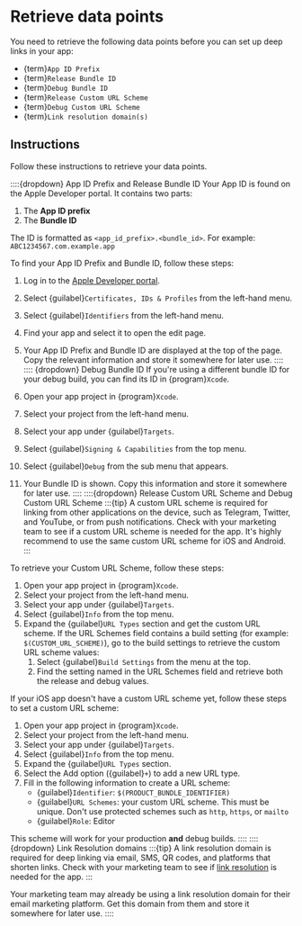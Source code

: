 # Retrieve data points

You need to retrieve the following data points before you can set up deep links in your app:

* {term}`App ID Prefix`
* {term}`Release Bundle ID`
* {term}`Debug Bundle ID`
* {term}`Release Custom URL Scheme`
* {term}`Debug Custom URL Scheme`
* {term}`Link resolution domain(s)`

## Instructions

Follow these instructions to retrieve your data points.

::::{dropdown} App ID Prefix and Release Bundle ID
Your App ID is found on the Apple Developer portal. It contains two parts:

1. The **App ID prefix**
2. The **Bundle ID**

The ID is formatted as `<app_id_prefix>.<bundle_id>`. For example: `ABC1234567.com.example.app`

To find your App ID Prefix and Bundle ID, follow these steps:

1. Log in to the [Apple Developer portal](https://developer.apple.com/account/).
2. Select {guilabel}`Certificates, IDs & Profiles` from the left-hand menu.
3. Select {guilabel}`Identifiers` from the left-hand menu.
4. Find your app and select it to open the edit page.
5. Your App ID Prefix and Bundle ID are displayed at the top of the page. Copy the relevant information and store it somewhere for later use.
::::
:::: {dropdown} Debug Bundle ID
If you're using a different bundle ID for your debug build, you can find its ID in {program}`Xcode`.

1. Open your app project in {program}`Xcode`.
2. Select your project from the left-hand menu.
3. Select your app under {guilabel}`Targets`.
4. Select {guilabel}`Signing & Capabilities` from the top menu.
5. Select {guilabel}`Debug` from the sub menu that appears.
6. Your Bundle ID is shown. Copy this information and store it somewhere for later use.
::::
::::{dropdown} Release Custom URL Scheme and Debug Custom URL Scheme
:::{tip}
A custom URL scheme is required for linking from other applications on the device, such as Telegram, Twitter, and YouTube, or from push notifications. Check with your marketing team to see if a custom URL scheme is needed for the app. It's highly recommend to use the same custom URL scheme for iOS and Android.
:::

To retrieve your Custom URL Scheme, follow these steps:

1. Open your app project in {program}`Xcode`.
2. Select your project from the left-hand menu.
3. Select your app under {guilabel}`Targets`.
4. Select {guilabel}`Info` from the top menu.
5. Expand the {guilabel}`URL Types` section and get the custom URL scheme. If the URL Schemes field contains a build setting (for example: `$(CUSTOM_URL_SCHEME)`), go to the build settings to retrieve the custom URL scheme values:
   1. Select {guilabel}`Build Settings` from the menu at the top.
   2. Find the setting named in the URL Schemes field and retrieve both the release and debug values.

If your iOS app doesn't have a custom URL scheme yet, follow these steps to set a custom URL scheme:

1. Open your app project in {program}`Xcode`.
2. Select your project from the left-hand menu.
3. Select your app under {guilabel}`Targets`. 
4. Select {guilabel}`Info` from the top menu.
5. Expand the {guilabel}`URL Types` section.
6. Select the Add option ({guilabel}`+`) to add a new URL type.
7. Fill in the following information to create a URL scheme:
   * {guilabel}`Identifier`: `$(PRODUCT_BUNDLE_IDENTIFIER)`
   * {guilabel}`URL Schemes`: your custom URL scheme. This must be unique. Don't use protected schemes such as `http`, `https`, or `mailto`
   * {guilabel}`Role`: Editor

This scheme will work for your production **and** debug builds.
::::
::::{dropdown} Link Resolution domains
:::{tip}
A link resolution domain is required for deep linking via email, SMS, QR codes, and platforms that shorten links. Check with your marketing team to see if [link resolution](https://help.adjust.com/en/article/link-resolution) is needed for the app.
:::

Your marketing team may already be using a link resolution domain for their email marketing platform. Get this domain from them and store it somewhere for later use.
::::
